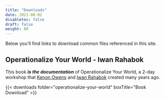 ```yaml
---
title: "Downloads"
date: 2021-08-02
disabletoc: false
draft: false
weight: 80
---
```


Below you'll find links to download common files referenced in this site.

## Operationalize Your World - Iwan Rahabok

This book ***is the documentation*** of Operationalize Your World, a 2-day workshop that [Kenon Owens](https://www.linkedin.com/in/kenon-owens/) and [Iwan Rahabok](https://www.linkedin.com/in/e1ang/) created many years ago.

{{< downloads folder="operationalize-your-world" boxTitle="Book Download" >}}